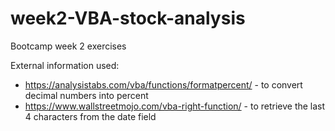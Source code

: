 # week2-VBA-stock-analysis
Bootcamp week 2 exercises

External information used:
- https://analysistabs.com/vba/functions/formatpercent/ - to convert decimal numbers into percent
- https://www.wallstreetmojo.com/vba-right-function/ - to retrieve the last 4 characters from the date field
